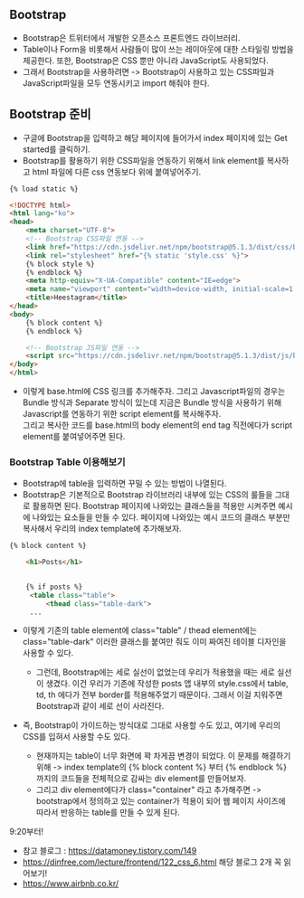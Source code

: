 ## Bootstrap
- Bootstrap은 트위터에서 개발한 오픈소스 프론트엔드 라이브러리.
- Table이나 Form을 비롯해서 사람들이 많이 쓰는 레이아웃에 대한 스타일링 방법을 제공한다. 또한, Bootstrap은 CSS 뿐만 아니라 JavaScript도 사용되었다.
- 그래서 Bootstrap을 사용하려면 -> Bootstrap이 사용하고 있는 CSS파일과 JavaScript파일을 모두 연동시키고 import 해줘야 한다.


## Bootstrap 준비
- 구글에 Bootstrap을 입력하고 해당 페이지에 들어가서 index 페이지에 있는 Get started를 클릭하기.
- Bootstrap를 활용하기 위한 CSS파일을 연동하기 위해서 link element를 복사하고 html 파일에 다른 css 연동보다 위에 붙여넣어주기.

```html
{% load static %}

<!DOCTYPE html>
<html lang="ko">
<head>
    <meta charset="UTF-8">
    <!-- Bootstrap CSS파일 연동 -->
    <link href="https://cdn.jsdelivr.net/npm/bootstrap@5.1.3/dist/css/bootstrap.min.css" rel="stylesheet" integrity="sha384-1BmE4kWBq78iYhFldvKuhfTAU6auU8tT94WrHftjDbrCEXSU1oBoqyl2QvZ6jIW3" crossorigin="anonymous">
    <link rel="stylesheet" href="{% static 'style.css' %}">
    {% block style %}
    {% endblock %}
    <meta http-equiv="X-UA-Compatible" content="IE=edge">
    <meta name="viewport" content="width=device-width, initial-scale=1.0">
    <title>Heestagram</title>
</head>
<body>
    {% block content %}
    {% endblock %}

    <!-- Bootstrap JS파일 연동 -->
    <script src="https://cdn.jsdelivr.net/npm/bootstrap@5.1.3/dist/js/bootstrap.bundle.min.js" integrity="sha384-ka7Sk0Gln4gmtz2MlQnikT1wXgYsOg+OMhuP+IlRH9sENBO0LRn5q+8nbTov4+1p" crossorigin="anonymous"></script>    
</body>
</html>
```

- 이렇게 base.html에 CSS 링크를 추가해주자. 그리고 Javascript파일의 경우는 Bundle 방식과 Separate 방식이 있는데 지금은 Bundle 방식을 사용하기 위해 Javascript를 연동하기 위한 script element를 복사해주자.  
  그리고 복사한 코드를 base.html의 body element의 end tag 직전에다가 script element를 붙여넣어주면 된다. 


### Bootstrap Table 이용해보기
- Bootstrap에 table을 입력하면 꾸밀 수 있는 방법이 나열된다.
- Bootstrap은 기본적으로 Bootstrap 라이브러리 내부에 있는 CSS의 룰들을 그대로 활용하면 된다. Bootstrap 페이지에 나와있는 클래스들을 적용만 시켜주면 예시에 나와있는 요소들을 만들 수 있다. 페이지에 나와있는 예시 코드의 클래스 부분만 복사해서 우리의 index template에 추가해보자.

```html
{% block content %}

    <h1>Posts</h1>

    
    {% if posts %}
     <table class="table">
         <thead class="table-dark">
     ...
```

- 이렇게 기존의 table element에 class="table" / thead element에는 class="table-dark" 이러한 클래스를 붙여만 줘도 이미 짜여진 테이블 디자인을 사용할 수 있다.
  - 그런데, Bootstrap에는 세로 실선이 없었는데 우리가 적용했을 때는 세로 실선이 생겼다. 이건 우리가 기존에 작성한 posts 앱 내부의 style.css에서 table, td, th 에다가 전부 border를 적용해주었기 때문이다. 그래서 이걸 지워주면 Bootstrap과 같이 세로 선이 사라진다.

- 즉, Bootstrap이 가이드하는 방식대로 그대로 사용할 수도 있고, 여기에 우리의 CSS를 입혀서 사용할 수도 있다. 
  - 현재까지는 table이 너무 화면에 꽉 차게끔 변경이 되었다. 이 문제를 해결하기 위해 -> index template의 {% block content %} 부터 {% endblock %} 까지의 코드들을 전체적으로 감싸는 div element를 만들어보자.
  - 그리고 div element에다가 class="container" 라고 추가해주면 -> bootstrap에서 정의하고 있는 container가 적용이 되어 웹 페이지 사이즈에 따라서 반응하는 table를 만들 수 있게 된다.

9:20부터!



- 참고 블로그 : https://datamoney.tistory.com/149
- https://dinfree.com/lecture/frontend/122_css_6.html 해당 블로그 2개 꼭 읽어보기!
- https://www.airbnb.co.kr/
